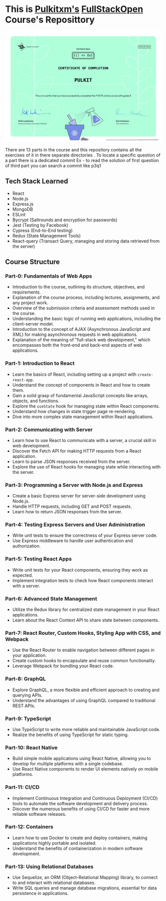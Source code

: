# This is [Pulkitxm's](https://devpulkit.vercel.app/) [FullStackOpen](https://fullstackopen.com) Course's Reposittory
![5 Credits ](./Certificates/certificate-fullstack-5.png)

There are 13 parts in the course and this repository contains all the exercises of it in there separate directories . To locate a specific question of a part there is a dedicated commit 
Ex - to read the solution of first question of third part you can search a commit like p3q1

## Tech Stack Learned
- React
- Node.js
- Express.js
- MongoDB
- ESLint
- Bycrypt (Saltrounds and encryption for passwords)
- Jest (Testing by Facebook)
- Cypress (End-to-End testing)
- Redux (State Management Tools)
- React-query (Transact Query, managing and storing data retrieved from the server)

## Course Structure

### Part-0: Fundamentals of Web Apps
- Introduction to the course, outlining its structure, objectives, and requirements.
- Explanation of the course process, including lectures, assignments, and any project work.
- Overview of the submission criteria and assessment methods used in the course.
- Understanding the basic logic of running web applications, including the client-server model.
- Introduction to the concept of AJAX (Asynchronous JavaScript and XML) for making asynchronous requests in web applications.
- Explanation of the meaning of "full-stack web development," which encompasses both the front-end and back-end aspects of web applications.

### Part-1: Introduction to React
- Learn the basics of React, including setting up a project with `create-react-app`.
- Understand the concept of components in React and how to create them.
- Gain a solid grasp of fundamental JavaScript concepts like arrays, objects, and functions.
- Explore the `useState` hook for managing state within React components.
- Understand how changes in state trigger page re-rendering.
- Dive into more complex state management within React applications.

### Part-2: Communicating with Server
- Learn how to use React to communicate with a server, a crucial skill in web development.
- Discover the Fetch API for making HTTP requests from a React application.
- Learn to parse JSON responses received from the server.
- Explore the use of React hooks for managing state while interacting with the server.

### Part-3: Programming a Server with Node.js and Express
- Create a basic Express server for server-side development using Node.js.
- Handle HTTP requests, including GET and POST requests.
- Learn how to return JSON responses from the server.

### Part-4: Testing Express Servers and User Administration
- Write unit tests to ensure the correctness of your Express server code.
- Use Express middleware to handle user authentication and authorization.

### Part-5: Testing React Apps
- Write unit tests for your React components, ensuring they work as expected.
- Implement integration tests to check how React components interact with a server.

### Part-6: Advanced State Management
- Utilize the Redux library for centralized state management in your React applications.
- Learn about the React Context API to share state between components.

### Part-7: React Router, Custom Hooks, Styling App with CSS, and Webpack
- Use the React Router to enable navigation between different pages in your application.
- Create custom hooks to encapsulate and reuse common functionality.
- Leverage Webpack for bundling your React code.

### Part-8: GraphQL
- Explore GraphQL, a more flexible and efficient approach to creating and querying APIs.
- Understand the advantages of using GraphQL compared to traditional REST APIs.

### Part-9: TypeScript
- Use TypeScript to write more reliable and maintainable JavaScript code.
- Realize the benefits of using TypeScript for static typing.

### Part-10: React Native
- Build simple mobile applications using React Native, allowing you to develop for multiple platforms with a single codebase.
- Use React Native components to render UI elements natively on mobile platforms.

### Part-11: CI/CD
- Implement Continuous Integration and Continuous Deployment (CI/CD) tools to automate the software development and delivery process.
- Discover the numerous benefits of using CI/CD for faster and more reliable software releases.

### Part-12: Containers
- Learn how to use Docker to create and deploy containers, making applications highly portable and isolated.
- Understand the benefits of containerization in modern software development.

### Part-13: Using Relational Databases
- Use Sequelize, an ORM (Object-Relational Mapping) library, to connect to and interact with relational databases.
- Write SQL queries and manage database migrations, essential for data persistence in applications.